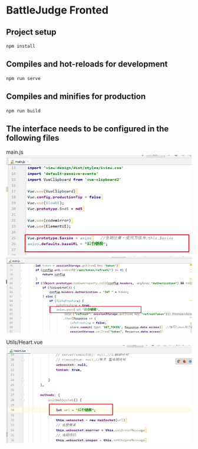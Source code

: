 BattleJudge Fronted
===

Project setup
---
~~~
npm install
~~~

Compiles and hot-reloads for development
--
~~~
npm run serve
~~~

Compiles and minifies for production
--
~~~
npm run build
~~~




The interface needs to be configured in the following files
--
main.js\
![](./img/main1.png)
![](./img/main2.png)

Utils/Heart.vue\
![](./img/heart.png)
